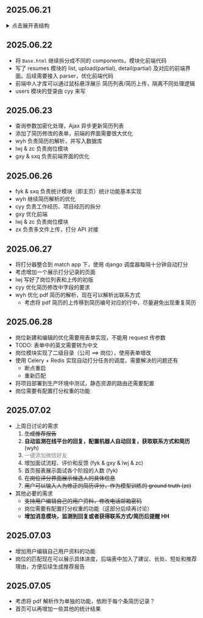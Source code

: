 ## 2025.06.21
<details>
  <summary>点击展开表结构</summary>

### ER
- 用户
  - 名称
  - 类型（管理员，猎头）
- 简历
  - 版本号
  - 简历编号
  - 名字
  - 状态
  - 个人信息
  - 电话号码
  - 邮箱
  - 期望岗位（列表）
  - 教育经历（列表）
  - 证书
  - 技能（列表）
  - 自我评价
  - 项目经历
  - 工作经历
  - 状态（面试中/评估中/）
  - 标签（列表）
  - 创建时间
  - 修改时间
- 岗位
  - 岗位名称
  - 企业名称
  - 工作地点
  - 薪资
  - 工作年限
  - 学历要求
  - 要求
  - 职责（列表）
  - 要求（列表）
  - 创建时间
- 岗位-负责人
  - 岗位 ID
  - 用户 ID
  - 开始时间
  - 结束时间（NULL）
- 匹配
  - 简历 ID
  - 岗位 ID
  - 状态（未过分数筛选，）
  - 分数
  - 分数来源
  - 打分时间
  - 更新时间

</details>


## 2025.06.22
- 将 `Base.html` 继续拆分成不同的 components，模块化前端代码
- 写了 resumes 模块的 list, upload(partial), detail(partial) 及对应的前端界面。后续需要接入 parser，优化前端代码
- 前端中人才库可以通过鼠标悬浮展示 简历列表/简历上传，隔离不同处理逻辑
- users 模块的登录由 cyy 来写

## 2025.06.23
- 查询参数加密化处理，Ajax 异步更新简历列表
- 添加了简历修改的表单，前端的界面需要很大优化
- wyh 负责简历的解析，并写入数据库
- lwj & zc 负责岗位模块
- gxy & sxq 负责前端界面的优化

## 2025.06.26
- fyk & sxq 负责统计模块（即主页）统计功能基本实现
- wyh 继续简历解析的优化
- cyy 负责工作经历、项目经历的拆分
- gxy 优化前端
- lwj & zc 负责岗位模块
- zx 负责多文件上传，打分 API 对接

## 2025.06.27
- 将打分器整合到 match app 下，使用 django 调度器每隔十分钟自动打分
- 考虑增加一个展示打分记录的页面
- lwj 写好了岗位列表和上传的初版
- cyy 优化简历修改中字段的要求
- wyh 优化 pdf 简历的解析，现在可以解析出联系方式
  - 考虑将 pdf 简历的上传移到简历编号对应的行中，尽量避免出现重复简历

## 2025.06.28
- 岗位新建和编辑的优化需要用表单实现，不能用 request 传参数
- TODO: 表单中的英文需要转为中文
- 岗位模块实现了二级目录（公司 ==> 岗位），使用表单增改
- 使用 Celery + Redis 实现自动打分任务的调度，需要解决的问题还有
  - 断点重启
  - 重新匹配
- 将项目部署到生产环境中测试，静态资源的路由还需要配置
- 岗位需要有配置打分权重的功能

## 2025.07.02
- 上周日讨论的需求
  1. ~~生成推荐报告~~
  2. **自动监测在线平台的回复，配置机器人自动回复，获取联系方式和简历** (wyh)
  3. <span style="color:gray;">一键添加微信好友</span>
  4. 增加面试流程、评价和反馈 (fyk & gxy & lwj & zc)
  5. 首页报表展示面试各个阶段的人数 (fyk)
  6. ~~在岗位评分界面展示候选人的具体信息~~
  7. ~~用户可以输入人为修正的简历评分，作为模型训练的 ground truth (zc)~~
- 其他必要的需求
  - ~~支持用户编辑自己的用户资料，修改电话邮箱密码~~
  - 岗位需要有配置打分权重的功能（这部分后续再讨论）
  - **增加消息模块，监测到回复或者获得联系方式/简历后提醒 HH**

## 2025.07.03
- 增加用户编辑自己用户资料的功能
- 岗位的匹配现在可以展示具体进度，后端表中加入了建议、长处、短处和推荐理由，方便后续生成推荐报告

## 2025.07.05
- 考虑将 pdf 解析作为单独的功能，依附于每个条简历记录？
- 首页可以再增加一些其他的统计结果